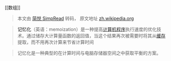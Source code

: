[[数组]] 
> 本文由 [简悦 SimpRead](http://ksria.com/simpread/) 转码， 原文地址 [zh.wikipedia.org](https://zh.wikipedia.org/wiki/%E8%AE%B0%E5%BF%86%E5%8C%96)

> **记忆化**（英语：memoization）是一种提高[计算机程序](/wiki/%E8%AE%A1%E7%AE%97%E6%9C%BA%E7%A8%8B%E5%BA%8F "计算机程序")执行速度的优化技术。通过储存大计算量函数的返回值，当这个结果再次被需要时将其从[缓存](/wiki/%E7%BC%93%E5%AD%98 "缓存")提取，而不用再次计算来节省计算时间

> 记忆化是一种典型的在计算时间与电脑存储器空间之中获取平衡的方案。